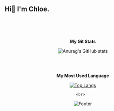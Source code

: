 ## Hi👋 I'm Chloe. 
  
  <br>   
  
  
<div align=center>
  <br>  
  <br>  
  
  
  **My Git Stats**
  
  ![Anurag's GitHub stats](https://github-readme-stats.vercel.app/api?username=chloe1129&show_icons=true&theme=transparent)
  
  
  <br>  
  <br>  
  
  
  **My Most Used Language**
  
  [![Top Langs](https://github-readme-stats.vercel.app/api/top-langs/?username=chloe1129&layout=compact)](https://github.com/chloe1129/github-readme-stats)
  
  
                   
    <br>  


![Footer](https://capsule-render.vercel.app/api?type=waving&color=auto&height=200&section=footer)

  </div>

